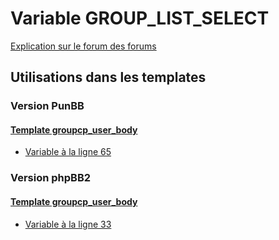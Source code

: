 # Variable GROUP_LIST_SELECT
[Explication sur le forum des forums](http://forum.forumactif.com/t294113-listing-des-variables#GROUP_LIST_SELECT)
## Utilisations dans les templates
### Version PunBB
#### [Template groupcp_user_body](punbb/groupcp_user_body.md)
* [Variable à la ligne 65](../punbb/groupcp_user_body.tpl#L65)
### Version phpBB2
#### [Template groupcp_user_body](subsilver/groupcp_user_body.md)
* [Variable à la ligne 33](../subsilver/groupcp_user_body.tpl#L33)